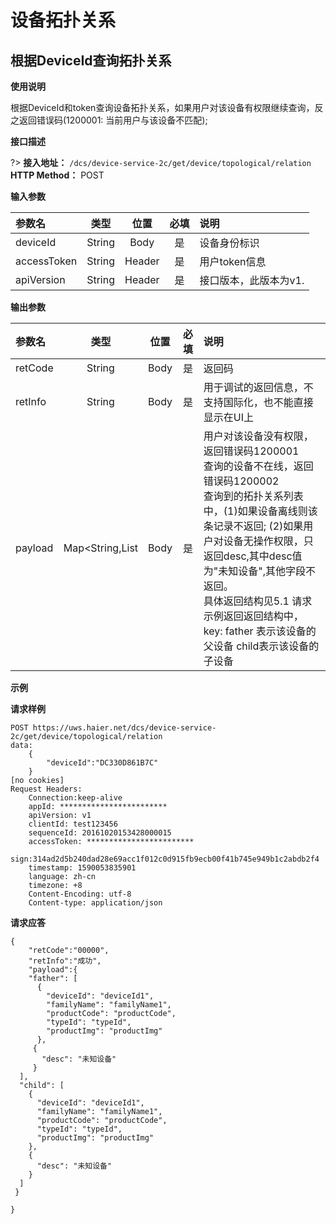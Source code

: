 # 设备拓扑关系

## 根据DeviceId查询拓扑关系

**使用说明**

根据DeviceId和token查询设备拓扑关系，如果用户对该设备有权限继续查询，反之返回错误码(1200001: 当前用户与该设备不匹配);


**接口描述**  

?> **接入地址：** `/dcs/device-service-2c/get/device/topological/relation`</br>
**HTTP Method：** POST

**输入参数**

参数名|类型|位置|必填|说明
:-|:-:|:-:|:-:|:-
deviceId|String|Body|是|设备身份标识
accessToken|String|Header|是|用户token信息
apiVersion|String|Header|是|接口版本，此版本为v1.

**输出参数**

参数名|类型|位置|必填|说明
:-|:-:|:-:|:-:|:-
retCode|String|Body|是|返回码
retInfo|String|Body|是|用于调试的返回信息，不支持国际化，也不能直接显示在UI上
payload|Map<String,List<ServiceDeviceTopologicalResultDto>|Body|是|用户对该设备没有权限，返回错误码1200001<br/>查询的设备不在线，返回错误码1200002<br/>查询到的拓扑关系列表中，(1)如果设备离线则该条记录不返回; (2)如果用户对设备无操作权限，只返回desc,其中desc值为"未知设备",其他字段不返回。<br/>具体返回结构见5.1 请求示例返回返回结构中，key:  father 表示该设备的父设备  child表示该设备的子设备


**示例**

**请求样例**
```
POST https://uws.haier.net/dcs/device-service-2c/get/device/topological/relation
data:
	{
	    "deviceId":"DC330D861B7C"
	}
[no cookies]
Request Headers:
	Connection:keep-alive
	appId: ************************
	apiVersion: v1
	clientId: test123456
	sequenceId: 20161020153428000015
	accessToken: ************************
	sign:314ad2d5b240dad28e69acc1f012c0d915fb9ecb00f41b745e949b1c2abdb2f4
	timestamp: 1590053835901
	language: zh-cn
	timezone: +8
	Content-Encoding: utf-8
	Content-type: application/json

```

**请求应答**
```
{   
    "retCode":"00000",   
    "retInfo":"成功",   
    "payload":{
    "father": [
      {
        "deviceId": "deviceId1",
        "familyName": "familyName1",
        "productCode": "productCode",
        "typeId": "typeId",
        "productImg": "productImg"
      },
     {
       "desc": "未知设备"
     }
  ],
  "child": [
    {
      "deviceId": "deviceId1",
      "familyName": "familyName1",
      "productCode": "productCode",
      "typeId": "typeId",
      "productImg": "productImg"
    },
    {
      "desc": "未知设备"
    }
  ]
 }

}

```



